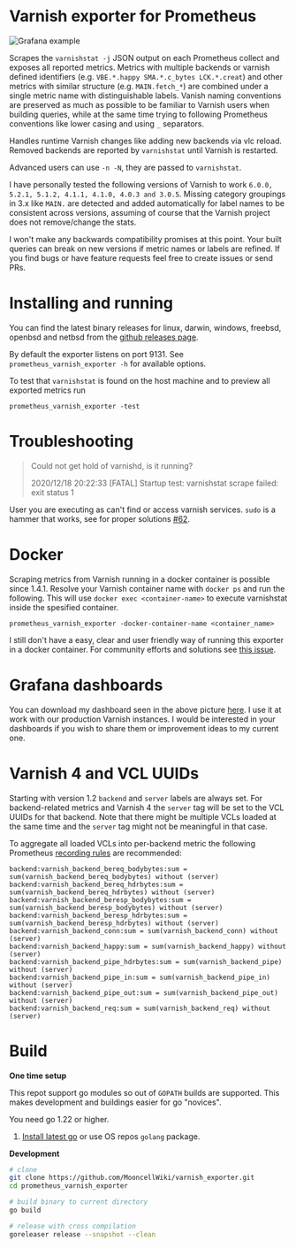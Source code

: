 # Varnish exporter for Prometheus

![Grafana example](dashboards/jonnenauha/dashboard.png)

Scrapes the `varnishstat -j` JSON output on each Prometheus collect and exposes all reported metrics. Metrics with multiple backends or varnish defined identifiers (e.g. `VBE.*.happy SMA.*.c_bytes LCK.*.creat`) and other metrics with similar structure (e.g. `MAIN.fetch_*`) are combined under a single metric name with distinguishable labels. Vanish naming conventions are preserved as much as possible to be familiar to Varnish users when building queries, while at the same time trying to following Prometheus conventions like lower casing and using `_` separators.

Handles runtime Varnish changes like adding new backends via vlc reload. Removed backends are reported by `varnishstat` until Varnish is restarted.

Advanced users can use `-n -N`, they are passed to `varnishstat`.

I have personally tested the following versions of Varnish to work `6.0.0, 5.2.1, 5.1.2, 4.1.1, 4.1.0, 4.0.3 and 3.0.5`. Missing category groupings in 3.x like `MAIN.` are detected and added automatically for label names to be consistent across versions, assuming of course that the Varnish project does not remove/change the stats.

I won't make any backwards compatibility promises at this point. Your built queries can break on new versions if metric names or labels are refined. If you find bugs or have feature requests feel free to create issues or send PRs.

# Installing and running

You can find the latest binary releases for linux, darwin, windows, freebsd, openbsd and netbsd from the [github releases page](https://github.com/jonnenauha/prometheus_varnish_exporter/releases).

By default the exporter listens on port 9131. See `prometheus_varnish_exporter -h` for available options.

To test that `varnishstat` is found on the host machine and to preview all exported metrics run

    prometheus_varnish_exporter -test

# Troubleshooting

> Could not get hold of varnishd, is it running?
>
> 2020/12/18 20:22:33 [FATAL] Startup test: varnishstat scrape failed: exit status 1

User you are executing as can't find or access varnish services. `sudo` is a hammer that works, see for proper solutions [#62](https://github.com/jonnenauha/prometheus_varnish_exporter/issues/62).

# Docker

Scraping metrics from Varnish running in a docker container is possible since 1.4.1. Resolve your Varnish container name with `docker ps` and run the following. This will use `docker exec <container-name>` to execute varnishstat inside the spesified container.

    prometheus_varnish_exporter -docker-container-name <container_name>

I still don't have a easy, clear and user friendly way of running this exporter in a docker container. For community efforts and solutions see [this issue](https://github.com/jonnenauha/prometheus_varnish_exporter/issues/25#issuecomment-492546458).

# Grafana dashboards

You can download my dashboard seen in the above picture [here](dashboards/jonnenauha/dashboard.json). I use it at work with our production Varnish instances. I would be interested in your dashboards if you wish to share them or improvement ideas to my current one.

# Varnish 4 and VCL UUIDs

Starting with version 1.2 `backend` and `server` labels are always set. For backend-related metrics and Varnish 4 the `server` tag will be set to the VCL UUIDs for that backend. Note that there might be multiple VCLs loaded at the same time and the `server` tag might not be meaningful in that case.

To aggregate all loaded VCLs into per-backend metric the following Prometheus [recording rules](https://prometheus.io/docs/querying/rules/) are recommended:

    backend:varnish_backend_bereq_bodybytes:sum = sum(varnish_backend_bereq_bodybytes) without (server)
    backend:varnish_backend_bereq_hdrbytes:sum = sum(varnish_backend_bereq_hdrbytes) without (server)
    backend:varnish_backend_beresp_bodybytes:sum = sum(varnish_backend_beresp_bodybytes) without (server)
    backend:varnish_backend_beresp_hdrbytes:sum = sum(varnish_backend_beresp_hdrbytes) without (server)
    backend:varnish_backend_conn:sum = sum(varnish_backend_conn) without (server)
    backend:varnish_backend_happy:sum = sum(varnish_backend_happy) without (server)
    backend:varnish_backend_pipe_hdrbytes:sum = sum(varnish_backend_pipe) without (server)
    backend:varnish_backend_pipe_in:sum = sum(varnish_backend_pipe_in) without (server)
    backend:varnish_backend_pipe_out:sum = sum(varnish_backend_pipe_out) without (server)
    backend:varnish_backend_req:sum = sum(varnish_backend_req) without (server)

# Build

**One time setup**

This repot support go modules so out of `GOPATH` builds are supported. This makes development and buildings easier for go "novices".

You need go 1.22 or higher.

1. [Install latest go](https://golang.org/doc/install) or use OS repos `golang` package.

**Development**

```bash
# clone
git clone https://github.com/MooncellWiki/varnish_exporter.git
cd prometheus_varnish_exporter

# build binary to current directory
go build

# release with cross compilation
goreleaser release --snapshot --clean
```
